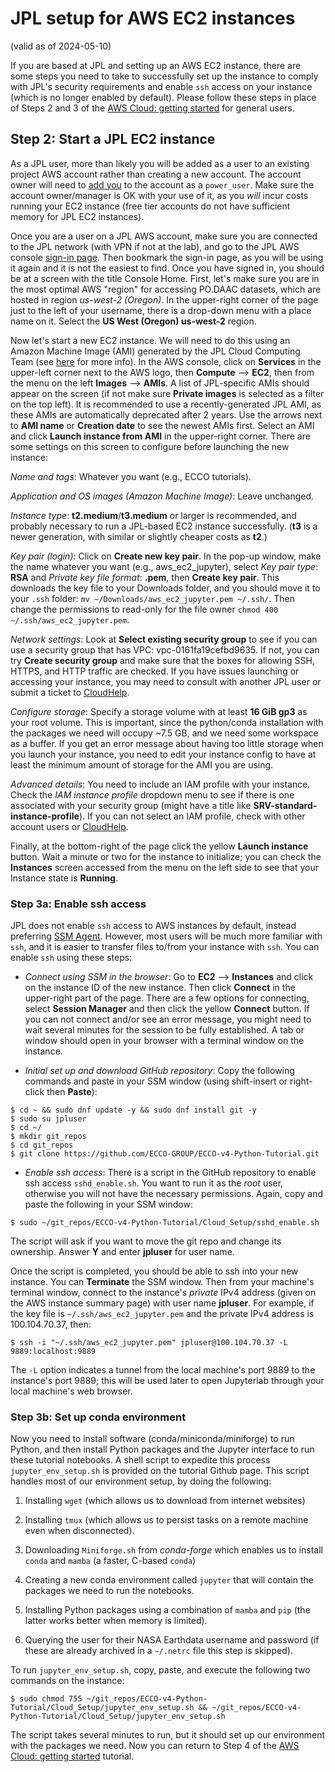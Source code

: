 # JPL setup for AWS EC2 instances

(valid as of 2024-05-10) 

If you are based at JPL and setting up an AWS EC2 instance, there are some steps you need to take to successfully set up the instance to comply with JPL's security requirements and enable `ssh` access on your instance (which is no longer enabled by default). Please follow these steps in place of Steps 2 and 3 of the [AWS Cloud: getting started](https://ecco-v4-python-tutorial.readthedocs.io/AWS_Cloud_getting_started.html) for general users.

## Step 2: Start a JPL EC2 instance

As a JPL user, more than likely you will be added as a user to an existing project AWS account rather than creating a new account. The account owner will need to [add you](https://wiki.jpl.nasa.gov/display/cloudcomputing/Granting+access+to+the+AWS+console+to+other+JPL+users) to the account as a `power_user`. Make sure the account owner/manager is OK with your use of it, as you *will* incur costs running your EC2 instance (free tier accounts do not have sufficient memory for JPL EC2 instances).

Once you are a user on a JPL AWS account, make sure you are connected to the JPL network (with VPN if not at the lab), and go to the JPL AWS console [sign-in page](https://sso3.jpl.nasa.gov/awsconsole). Then bookmark the sign-in page, as you will be using it again and it is not the easiest to find. Once you have signed in, you should be at a screen with the title Console Home. First, let's make sure you are in the most optimal AWS "region" for accessing PO.DAAC datasets, which are hosted in region *us-west-2 (Oregon)*. In the upper-right corner of the page just to the left of your username, there is a drop-down menu with a place name on it. Select the **US West (Oregon)    us-west-2** region.

Now let's start a new EC2 instance. We will need to do this using an Amazon Machine Image (AMI) generated by the JPL Cloud Computing Team (see [here](https://wiki.jpl.nasa.gov/display/cloudcomputing/OS+Pipeline) for more info). In the AWS console, click on **Services** in the upper-left corner next to the AWS logo, then **Compute** --> **EC2**, then from the menu on the left **Images** --> **AMIs**. A list of JPL-specific AMIs should appear on the screen (if not make sure **Private images** is selected as a filter on the top left). It is recommended to use a recently-generated JPL AMI, as these AMIs are automatically deprecated after 2 years. Use the arrows next to **AMI name** or **Creation date** to see the newest AMIs first. Select an AMI and click **Launch instance from AMI** in the upper-right corner. There are some settings on this screen to configure before launching the new instance:

*Name and tags*: Whatever you want (e.g., ECCO tutorials).

*Application and OS images (Amazon Machine Image)*: Leave unchanged.

*Instance type*: **t2.medium**/**t3.medium** or larger is recommended, and probably necessary to run a JPL-based EC2 instance successfully. (**t3** is a newer generation, with similar or slightly cheaper costs as **t2**.)

*Key pair (login)*: Click on **Create new key pair**. In the pop-up window, make the name whatever you want (e.g., aws_ec2_jupyter), select *Key pair type*: **RSA** and *Private key file format*: **.pem**, then **Create key pair**. This downloads the key file to your Downloads folder, and you should move it to your `.ssh` folder: `mv ~/Downloads/aws_ec2_jupyter.pem ~/.ssh/`. Then change the permissions to read-only for the file owner `chmod 400 ~/.ssh/aws_ec2_jupyter.pem`.

*Network settings*: Look at **Select existing security group** to see if you can use a security group that has VPC: vpc-0161fa19cefbd9635. If not, you can try **Create security group** and make sure that the boxes for allowing SSH, HTTPS, and HTTP traffic are checked. If you have issues launching or accessing your instance, you may need to consult with another JPL user or submit a ticket to [CloudHelp](https://goto.jpl.nasa.gov/cloudhelp).

*Configure storage*: Specify a storage volume with at least **16 GiB gp3** as your root volume. This is important, since the python/conda installation with the packages we need will occupy ~7.5 GB, and we need some workspace as a buffer. If you get an error message about having too little storage when you launch your instance, you need to edit your instance config to have at least the minimum amount of storage for the AMI you are using.

*Advanced details*: You need to include an IAM profile with your instance. Check the *IAM instance profile* dropdown menu to see if there is one associated with your security group (might have a title like **SRV-standard-instance-profile**). If you can not select an IAM profile, check with other account users or [CloudHelp](https://goto.jpl.nasa.gov/cloudhelp).

Finally, at the bottom-right of the page click the yellow **Launch instance** button. Wait a minute or two for the instance to initialize; you can check the **Instances** screen accessed from the menu on the left side to see that your Instance state is **Running**.

### Step 3a: Enable ssh access

JPL does not enable `ssh` access to AWS instances by default, instead preferring [SSM Agent](https://docs.aws.amazon.com/systems-manager/latest/userguide/ssm-agent.html). However, most users will be much more familiar with `ssh`, and it is easier to transfer files to/from your instance with `ssh`. You can enable `ssh` using these steps:

- *Connect using SSM in the browser*: Go to **EC2** --> **Instances** and click on the instance ID of the new instance. Then click **Connect** in the upper-right part of the page. There are a few options for connecting, select **Session Manager** and then click the yellow **Connect** button. If you can not connect and/or see an error message, you might need to wait several minutes for the session to be fully established. A tab or window should open in your browser with a terminal window on the instance.

- *Initial set up and download GitHub repository*: Copy the following commands and paste in your SSM window (using shift-insert or right-click then **Paste**):

```
$ cd ~ && sudo dnf update -y && sudo dnf install git -y
$ sudo su jpluser
$ cd ~/
$ mkdir git_repos
$ cd git_repos
$ git clone https://github.com/ECCO-GROUP/ECCO-v4-Python-Tutorial.git
```

- *Enable ssh access*: There is a script in the GitHub repository to enable ssh access `sshd_enable.sh`. You want to run it as the *root* user, otherwise you will not have the necessary permissions. Again, copy and paste the following in your SSM window:

```
$ sudo ~/git_repos/ECCO-v4-Python-Tutorial/Cloud_Setup/sshd_enable.sh
```

The script will ask if you want to move the git repo and change its ownership. Answer **Y** and enter **jpluser** for user name.

Once the script is completed, you should be able to ssh into your new instance. You can **Terminate** the SSM window. Then from your machine's terminal window, connect to the instance's *private* IPv4 address (given on the AWS instance summary page) with user name **jpluser**. For example, if the key file is `~/.ssh/aws_ec2_jupyter.pem` and the private IPv4 address is 100.104.70.37, then:

```
$ ssh -i "~/.ssh/aws_ec2_jupyter.pem" jpluser@100.104.70.37 -L 9889:localhost:9889
```

The `-L` option indicates a tunnel from the local machine's port 9889 to the instance's port 9889; this will be used later to open Jupyterlab through your local machine's web browser.

### Step 3b: Set up conda environment

Now you need to install software (conda/miniconda/miniforge) to run Python, and then install Python packages and the Jupyter interface to run these tutorial notebooks. A shell script to expedite this process `jupyter_env_setup.sh` is provided on the tutorial Github page. This script handles most of our environment setup, by doing the following:

1. Installing `wget` (which allows us to download from internet websites)

1. Installing `tmux` (which allows us to persist tasks on a remote machine even when disconnected).

1. Downloading `Miniforge.sh` from *conda-forge* which enables us to install `conda` and `mamba` (a faster, C-based `conda`)

1. Creating a new conda environment called `jupyter` that will contain the packages we need to run the notebooks.

1. Installing Python packages using a combination of `mamba` and `pip` (the latter works better when memory is limited).

1. Querying the user for their NASA Earthdata username and password (if these are already archived in a `~/.netrc` file this step is skipped).

To run `jupyter_env_setup.sh`, copy, paste, and execute the following two commands on the instance:

```
$ sudo chmod 755 ~/git_repos/ECCO-v4-Python-Tutorial/Cloud_Setup/jupyter_env_setup.sh && ~/git_repos/ECCO-v4-Python-Tutorial/Cloud_Setup/jupyter_env_setup.sh
```

The script takes several minutes to run, but it should set up our environment with the packages we need. Now you can return to Step 4 of the [AWS Cloud: getting started](https://ecco-v4-python-tutorial.readthedocs.io/AWS_Cloud_getting_started.html) tutorial.
